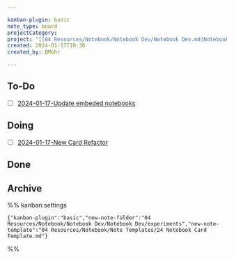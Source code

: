```yaml
---

kanban-plugin: basic
note_type: board
projectCategory: 
project: "[[04 Resources/Notebook/Notebook Dev/Notebook Dev.md|Notebook Dev]]"
created: 2024-01-17T10:30
created_by: BMohr

---
```


## To-Do

- [ ] [2024-01-17-Update embeded notebooks](04%20Resources/Notebook/Notebook%20Dev/experiments/2024-01-17-Update%20embeded%20notebooks/2024-01-17-Update%20embeded%20notebooks.md)


## Doing

- [ ] [2024-01-17-New Card Refactor](04%20Resources/Notebook/Notebook%20Dev/experiments/2024-01-17-New%20Card%20Refactor/2024-01-17-New%20Card%20Refactor.md)


## Done



## Archive





%% kanban:settings
```
{"kanban-plugin":"basic","new-note-folder":"04 Resources/Notebook/Notebook Dev/Notebook Dev/experiments","new-note-template":"04 Resources/Notebook/Note Templates/24 Notebook Card Template.md"}
```
%%